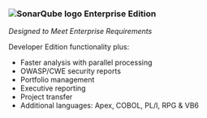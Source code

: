 ### ![SonarQube logo](/images/sonarqube-icon.png) Enterprise Edition

*Designed to Meet Enterprise Requirements*

Developer Edition functionality plus:

* Faster analysis with parallel processing
* OWASP/CWE security reports
* Portfolio management
* Executive reporting
* Project transfer
* Additional languages: Apex, COBOL, PL/I, RPG & VB6
